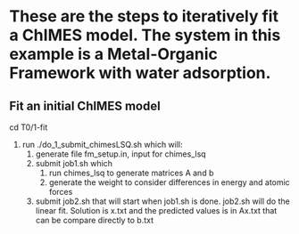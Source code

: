 # These are the steps to iteratively fit a ChIMES model. The system in this example is a Metal-Organic Framework with water adsorption.
## Fit an initial ChIMES model
   cd T0/1-fit
   1. run ./do_1_submit_chimesLSQ.sh which will:
      1. generate file fm_setup.in, input for chimes_lsq  
      2. submit job1.sh which
         1. run chimes_lsq to generate matrices A and b
         2. generate the weight to consider differences in energy and atomic forces
      3. submit job2.sh that will start when job1.sh is done. job2.sh will do the linear fit. Solution is x.txt and the predicted values is in Ax.txt that can be compare directly to b.txt
